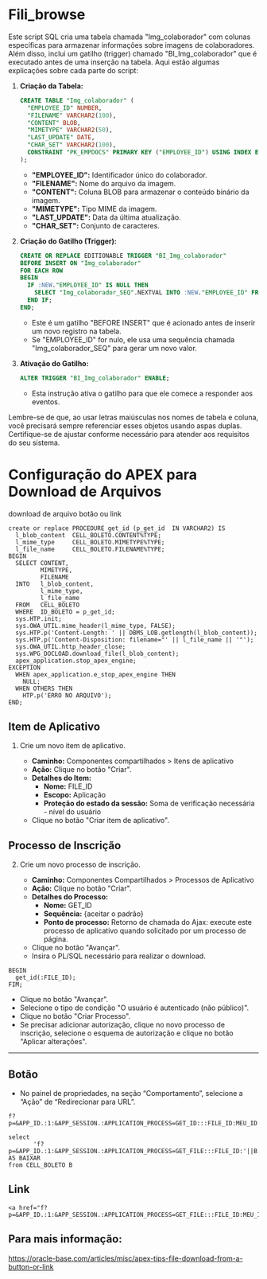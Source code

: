 # Fili_browse
Este script SQL cria uma tabela chamada "Img_colaborador" com colunas específicas para armazenar informações sobre imagens de colaboradores. Além disso, inclui um gatilho (trigger) chamado "BI_Img_colaborador" que é executado antes de uma inserção na tabela. Aqui estão algumas explicações sobre cada parte do script:

1. **Criação da Tabela:**
   ```sql
   CREATE TABLE "Img_colaborador" (
     "EMPLOYEE_ID" NUMBER,
     "FILENAME" VARCHAR2(100),
     "CONTENT" BLOB,
     "MIMETYPE" VARCHAR2(50),
     "LAST_UPDATE" DATE,
     "CHAR_SET" VARCHAR2(100),
     CONSTRAINT "PK_EMPDOCS" PRIMARY KEY ("EMPLOYEE_ID") USING INDEX ENABLE
   );
   ```
   - **"EMPLOYEE_ID":** Identificador único do colaborador.
   - **"FILENAME":** Nome do arquivo da imagem.
   - **"CONTENT":** Coluna BLOB para armazenar o conteúdo binário da imagem.
   - **"MIMETYPE":** Tipo MIME da imagem.
   - **"LAST_UPDATE":** Data da última atualização.
   - **"CHAR_SET":** Conjunto de caracteres.

2. **Criação do Gatilho (Trigger):**
   ```sql
   CREATE OR REPLACE EDITIONABLE TRIGGER "BI_Img_colaborador"
   BEFORE INSERT ON "Img_colaborador"
   FOR EACH ROW
   BEGIN
     IF :NEW."EMPLOYEE_ID" IS NULL THEN
       SELECT "Img_colaborador_SEQ".NEXTVAL INTO :NEW."EMPLOYEE_ID" FROM sys.dual;
     END IF;
   END;
   ```
   - Este é um gatilho "BEFORE INSERT" que é acionado antes de inserir um novo registro na tabela.
   - Se "EMPLOYEE_ID" for nulo, ele usa uma sequência chamada "Img_colaborador_SEQ" para gerar um novo valor.

3. **Ativação do Gatilho:**
   ```sql
   ALTER TRIGGER "BI_Img_colaborador" ENABLE;
   ```
   - Esta instrução ativa o gatilho para que ele comece a responder aos eventos.

Lembre-se de que, ao usar letras maiúsculas nos nomes de tabela e coluna, você precisará sempre referenciar esses objetos usando aspas duplas. Certifique-se de ajustar conforme necessário para atender aos requisitos do seu sistema.



# Configuração do APEX para Download de Arquivos
download de arquivo botão ou link
```
create or replace PROCEDURE get_id (p_get_id  IN VARCHAR2) IS
  l_blob_content  CELL_BOLETO.CONTENT%TYPE;
  l_mime_type     CELL_BOLETO.MIMETYPE%TYPE;
  l_file_name     CELL_BOLETO.FILENAME%TYPE;
BEGIN
  SELECT CONTENT,
         MIMETYPE,
         FILENAME
  INTO   l_blob_content,
         l_mime_type,
         l_file_name
  FROM   CELL_BOLETO
  WHERE  ID_BOLETO = p_get_id;
  sys.HTP.init;
  sys.OWA_UTIL.mime_header(l_mime_type, FALSE);
  sys.HTP.p('Content-Length: ' || DBMS_LOB.getlength(l_blob_content));
  sys.HTP.p('Content-Disposition: filename="' || l_file_name || '"');
  sys.OWA_UTIL.http_header_close;
  sys.WPG_DOCLOAD.download_file(l_blob_content);
  apex_application.stop_apex_engine;
EXCEPTION
  WHEN apex_application.e_stop_apex_engine THEN
    NULL;
  WHEN OTHERS THEN
    HTP.p('ERRO NO ARQUIVO');
END;
```

## Item de Aplicativo

1. Crie um novo item de aplicativo.

   - **Caminho:** Componentes compartilhados > Itens de aplicativo
   - **Ação:** Clique no botão "Criar".
   - **Detalhes do Item:**
      - **Nome:** FILE_ID
      - **Escopo:** Aplicação
      - **Proteção do estado da sessão:** Soma de verificação necessária - nível do usuário
   - Clique no botão "Criar item de aplicativo".

## Processo de Inscrição

2. Crie um novo processo de inscrição.

   - **Caminho:** Componentes Compartilhados > Processos de Aplicativo
   - **Ação:** Clique no botão "Criar".
   - **Detalhes do Processo:**
      - **Nome:** GET_ID
      - **Sequência:** {aceitar o padrão}
      - **Ponto de processo:** Retorno de chamada do Ajax: execute este processo de aplicativo quando solicitado por um processo de página.
   - Clique no botão "Avançar".
   - Insira o PL/SQL necessário para realizar o download.
```
BEGIN 
  get_id(:FILE_ID); 
FIM;
```
   - Clique no botão "Avançar".
   - Selecione o tipo de condição "O usuário é autenticado (não público)".
   - Clique no botão "Criar Processo".
   - Se precisar adicionar autorização, clique no novo processo de inscrição, selecione o esquema de autorização e clique no botão "Aplicar alterações".

---

## Botão
 - No painel de propriedades, na seção “Comportamento”, selecione a “Ação” de “Redirecionar para URL”.
```
f?p=&APP_ID.:1:&APP_SESSION.:APPLICATION_PROCESS=GET_ID:::FILE_ID:MEU_ID
```
```
select 
       'f?p=&APP_ID.:1:&APP_SESSION.:APPLICATION_PROCESS=GET_FILE:::FILE_ID:'||B.ID_BOLETO||'' AS BAIXAR
from CELL_BOLETO B
 ```

## Link
```
<a href="f?p=&APP_ID.:1:&APP_SESSION.:APPLICATION_PROCESS=GET_FILE:::FILE_ID:MEU_ID">Baixar</a>
```

## Para mais informação:
https://oracle-base.com/articles/misc/apex-tips-file-download-from-a-button-or-link

